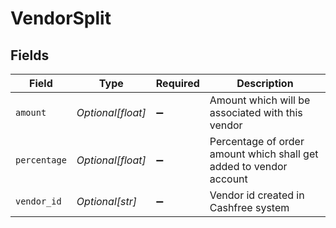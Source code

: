 # VendorSplit


## Fields

| Field                                                              | Type                                                               | Required                                                           | Description                                                        |
| ------------------------------------------------------------------ | ------------------------------------------------------------------ | ------------------------------------------------------------------ | ------------------------------------------------------------------ |
| `amount`                                                           | *Optional[float]*                                                  | :heavy_minus_sign:                                                 | Amount which will be associated with this vendor                   |
| `percentage`                                                       | *Optional[float]*                                                  | :heavy_minus_sign:                                                 | Percentage of order amount which shall get added to vendor account |
| `vendor_id`                                                        | *Optional[str]*                                                    | :heavy_minus_sign:                                                 | Vendor id created in Cashfree system                               |